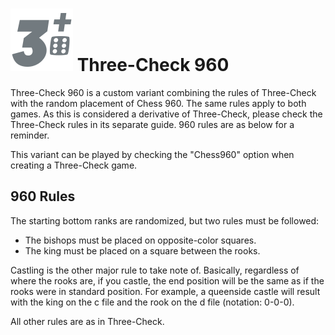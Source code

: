 # ![ChreeCheck960](https://github.com/gbtami/pychess-variants/blob/master/static/icons/3check960.svg) Three-Check 960

Three-Check 960 is a custom variant combining the rules of Three-Check with the random placement of Chess 960. The same rules apply to both games. As this is considered a derivative of Three-Check, please check the Three-Check rules in its separate guide. 960 rules are as below for a reminder.

This variant can be played by checking the "Chess960" option when creating a Three-Check game.

## 960 Rules

The starting bottom ranks are randomized, but two rules must be followed:

* The bishops must be placed on opposite-color squares.
* The king must be placed on a square between the rooks.

Castling is the other major rule to take note of. Basically, regardless of where the rooks are, if you castle, the end position will be the same as if the rooks were in standard position. For example, a queenside castle will result with the king on the c file and the rook on the d file (notation: 0-0-0).

All other rules are as in Three-Check.
